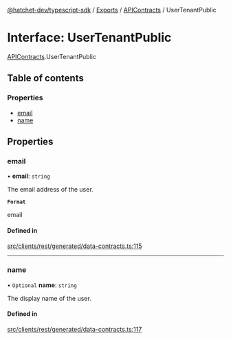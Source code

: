 [@hatchet-dev/typescript-sdk](../README.md) / [Exports](../modules.md) / [APIContracts](../modules/APIContracts.md) / UserTenantPublic

# Interface: UserTenantPublic

[APIContracts](../modules/APIContracts.md).UserTenantPublic

## Table of contents

### Properties

- [email](APIContracts.UserTenantPublic.md#email)
- [name](APIContracts.UserTenantPublic.md#name)

## Properties

### email

• **email**: `string`

The email address of the user.

**`Format`**

email

#### Defined in

[src/clients/rest/generated/data-contracts.ts:115](https://github.com/hatchet-dev/hatchet/blob/af21f67/typescript-sdk/src/clients/rest/generated/data-contracts.ts#L115)

___

### name

• `Optional` **name**: `string`

The display name of the user.

#### Defined in

[src/clients/rest/generated/data-contracts.ts:117](https://github.com/hatchet-dev/hatchet/blob/af21f67/typescript-sdk/src/clients/rest/generated/data-contracts.ts#L117)
